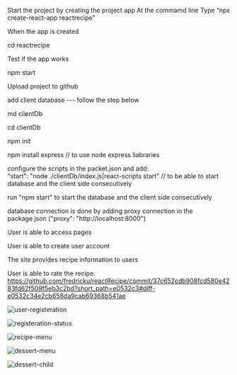 Start the project by creating the project app
At the commamd line
Type “npx create-react-app reactrecipe”

When the app is created

cd reactrecipe

Test if the app works

npm start

Upload project to github

add client database --- follow the step below

md clientDb

cd clientDb

npm init

npm install express // to use node express liabraries

configure the scripts in the packet.json and add:  
"start": "node ./clientDb/index.js|react-scripts start" // to be able to start database and the client side consecutively

run "npm start" to start the database and the client side consecutively

database connection is done by adding proxy connection in the package.json ("proxy": "http://localhost:8000")

User is able to access pages

User is able to create user account

The site provides recipe information to users

User is able to rate the recipe.
https://github.com/fredricku/reactRecipe/commit/37c652cdb908fcd580e4283fd62f509f5eb3c2bd?short_path=e0532c3#diff-e0532c34e2cb658da9cab69368b541ae

![user-registeration](/Screenshorts/user-registeration.png)

![registeration-status](../Screenshots/user-registeration-status.png " user successfully register to the database ")

![recipe-menu](../Screenshots/recipe-menu.png " user can navigate through to various recipies")

![dessert-menu](../Screenshots/recipe-menu.png " this shows dessert recipies")

![dessert-child](../Screenshots/dessert-menu.png " this shows dessert child recipe")
